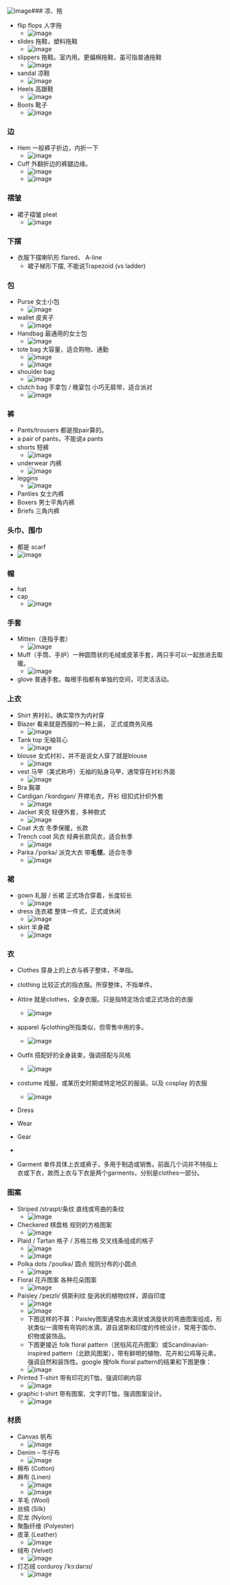 ![image](https://github.com/user-attachments/assets/95e342b2-44b3-4870-93a5-5d9338a5d35e)### 凉、拖
- flip flops 人字拖
  - ![image](https://github.com/user-attachments/assets/f9da4bd9-7157-4595-99bd-76ef4b8dba22)
- slides 拖鞋，塑料拖鞋
  - ![image](https://github.com/user-attachments/assets/56680c2d-4a63-4c68-921e-7b49369ba690)
- slippers 拖鞋。室内用。更偏棉拖鞋，虽可指普通拖鞋
  - ![image](https://github.com/user-attachments/assets/46d084cf-4943-4e30-8f45-7ac83e6a1175)
- sandal 凉鞋
  - ![image](https://github.com/user-attachments/assets/f44f09df-89f1-4ae8-9aca-2d1398e6375c)
- Heels 高跟鞋
  - ![image](https://github.com/user-attachments/assets/88b7c35f-4632-450e-88ea-77daf50aed0a)
- Boots 靴子
  - ![image](https://github.com/user-attachments/assets/f88119ac-c650-4caf-b68d-c515e8ebe633)

### 边
- Hem 一般裤子折边，内折一下
  - ![image](https://github.com/user-attachments/assets/d244de45-0533-43ca-9a70-b445c30720ed)
- Cuff 外翻折边的裤腿边缘。
  - ![image](https://github.com/user-attachments/assets/399885cf-2ba1-4e70-8b39-cb6f7fd8517f)
  - ![image](https://github.com/user-attachments/assets/706f6c83-d477-44c8-8ea4-08d49135a5f1)

### 褶皱
- 裙子褶皱 pleat
  - ![image](https://github.com/user-attachments/assets/24695def-a15a-4b8c-8102-63bc6fc26609)

### 下摆
- 衣服下摆喇叭形 flared、 A-line
  - 裙子梯形下摆, 不能说Trapezoid (vs ladder)

### 包
- Purse 女士小包
  - ![image](https://github.com/user-attachments/assets/84ce7185-84f5-44f0-9d59-2fb8d0fdfc1c)
- wallet 皮夹子
  - ![image](https://github.com/user-attachments/assets/d8f7b410-acb9-40f4-8cbb-88a453698618)
- Handbag 最通用的女士包
  - ![image](https://github.com/user-attachments/assets/d9320833-7baa-47ca-adb2-c72c9e64365e)
- tote bag 大容量，适合购物、通勤
  - ![image](https://github.com/user-attachments/assets/20e392b6-3e47-4ef1-a307-091bcfa4b6cd)
  - ![image](https://github.com/user-attachments/assets/eec2618b-b57e-4cfc-a06d-c8b19243c15d)
- shoulder bag
  - ![image](https://github.com/user-attachments/assets/30e8876b-d64f-42d9-8e71-a03d04ad319d)
- clutch bag 手拿包 / 晚宴包	小巧无肩带，适合派对
  - ![image](https://github.com/user-attachments/assets/74523fc4-1e38-44d8-80ea-6a11cf95851f)

### 裤
-  Pants/trousers 都是按pair算的。
  - a pair of pants，不能说a pants
- shorts 短裤
  - ![image](https://github.com/user-attachments/assets/07b9d9c0-a81b-4caa-9852-27994d95517a)
- underwear 内裤
  - ![image](https://github.com/user-attachments/assets/77bd6f13-450a-457a-b4fd-048df6207507)
- leggins
  - ![image](https://github.com/user-attachments/assets/32a1c58c-10be-4df1-9c78-25170c3f7566)
- Panties	女士内裤
- Boxers	男士平角内裤
- Briefs	三角内裤

### 头巾、围巾
-  都是 scarf
  - ![image](https://github.com/user-attachments/assets/2bfd3a10-fb93-4906-bba3-d1e1918cd7ba)

### 帽
- hat
- cap
  - ![image](https://github.com/user-attachments/assets/06857f85-7f03-41f0-96e2-14c38d1b92cb)

### 手套
- Mitten（连指手套）
  - ![image](https://github.com/user-attachments/assets/564ec090-0e7b-47a1-a9e9-11781611b210)
- Muff（手筒、手炉）一种圆筒状的毛绒或皮革手套，两只手可以一起放进去取暖。
  - ![image](https://github.com/user-attachments/assets/950f9db5-606d-4312-82ab-646e82dfc2e1)
- glove 普通手套。每根手指都有单独的空间，可灵活活动。

### 上衣
- Shirt 男衬衫。确实常作为内衬穿
- Blazer 看来就是西服的一种上装， 正式或商务风格
  - ![image](https://github.com/user-attachments/assets/8ca808a4-6483-4411-877f-1fb17241826b)
- Tank top 无袖背心
  - ![image](https://github.com/user-attachments/assets/39e841fc-993b-4754-95b3-ee860edb9d72)
- blouse 女式衬衫，并不是说女人穿了就是blouse
  - ![image](https://github.com/user-attachments/assets/ac27de35-f428-484d-b9fd-a6a942ee3eea)
- vest 马甲（美式称呼）无袖的贴身马甲，通常穿在衬衫外面
  - ![image](https://github.com/user-attachments/assets/020984d1-74ae-4d91-89e2-1586dc4e5236)
- Bra	胸罩
- Cardigan /ˈkɑrdɪɡən/ 开襟毛衣，开衫	纽扣式针织外套
  - ![image](https://github.com/user-attachments/assets/b654ef1d-3aa1-4914-941b-961e5147aeec)
- Jacket	夹克	轻便外套，多种款式
  - ![image](https://github.com/user-attachments/assets/d3595250-a4a9-46d9-9d2f-9af5518a79b7)
- Coat	大衣	冬季保暖，长款
- Trench coat	风衣	经典长款风衣，适合秋季
  - ![image](https://github.com/user-attachments/assets/887e35f2-5558-4631-96fa-8f0df5ab5984)
- Parka	/ˈpɑrkə/ 派克大衣	带**毛领**，适合冬季
  - ![image](https://github.com/user-attachments/assets/ef1ed917-86fb-47c4-848a-efe6e8c6d563)

### 裙
- gown 礼服 / 长裙	正式场合穿着，长度较长
  - ![image](https://github.com/user-attachments/assets/7e1fa377-3710-4cff-98e6-4edf345e535b)
- dress 连衣裙	整体一件式，正式或休闲
  - ![image](https://github.com/user-attachments/assets/659b7d12-fec0-4ec8-b05d-258392b6ac8f)
- skirt 半身裙
  - ![image](https://github.com/user-attachments/assets/187d23b0-8060-4675-a7ca-5f0bdbb06c14)

### 衣
- Clothes 穿身上的上衣与裤子整体，不单指。
- clothing 比较正式的指衣服。所穿整体，不指单件。
- Attire 就是clothes，全身衣服。只是指特定场合或正式场合的衣服
  - ![image](https://github.com/user-attachments/assets/38446e42-d1d1-4d3d-b73d-e929ba65645a)
- apparel 与clothing所指类似，但零售中用的多。
  - ![image](https://github.com/user-attachments/assets/57700e7a-e33c-4b37-95fd-021a6be6d552)
- Outfit 搭配好的全身装束，强调搭配与风格
  - ![image](https://github.com/user-attachments/assets/6f163c97-da8d-42eb-9416-fcebcea8eb14)
- costume 戏服，或某历史时期或特定地区的服装。以及 cosplay 的衣服
  - ![image](https://github.com/user-attachments/assets/7df9d105-173d-4eb2-8b38-e06c9fa2355b)
- Dress
- Wear
- Gear

-
- Garment 单件具体上衣或裤子，多用于制造或销售。前面几个词并不特指上衣或下衣，故而上衣与下衣是两个garments，分别是clothes一部分。

### 图案
- Striped /straɪpt/条纹	直线或弯曲的条纹
  - ![image](https://github.com/user-attachments/assets/f6177ce7-f4f8-4a44-9b74-236ed563f508)
- Checkered	棋盘格	规则的方格图案
  - ![image](https://github.com/user-attachments/assets/3d915790-a30e-4317-b737-1cdaada25b5d)
- Plaid / Tartan	格子 / 苏格兰格	交叉线条组成的格子
  - ![image](https://github.com/user-attachments/assets/e23a33fa-abcc-42e4-b062-19ca17b0be1b)
  - ![image](https://github.com/user-attachments/assets/be7f0a1e-aa53-4c67-bd7f-adfecd8b645a)
- Polka dots	/ˈpoʊlkə/ 圆点	规则分布的小圆点
  - ![image](https://github.com/user-attachments/assets/e426d49d-dcfc-492b-a013-469224fc4dcd)
- Floral	花卉图案	各种花朵图案
  - ![image](https://github.com/user-attachments/assets/8b3e3a2f-dff1-45ad-bc0f-ee714f040bf1)
- Paisley /ˈpeɪzli/	佩斯利纹	旋涡状的植物纹样，源自印度
  - ![image](https://github.com/user-attachments/assets/fdb8255d-6c5a-40e7-b132-0827ff8328f0)
  - ![image](https://github.com/user-attachments/assets/f46f8a1a-a664-4d03-8d45-91b99b3328a4)
  - 下图这样的不算：Paisley图案通常由水滴状或涡旋状的弯曲图案组成，形状类似一滴带有弯钩的水滴，源自波斯和印度的传统设计，常用于围巾、织物或装饰品。
  - 下图更接近 folk floral pattern（民俗风花卉图案）或Scandinavian-inspired pattern（北欧风图案），带有鲜明的植物、花卉和公鸡等元素，强调自然和装饰性。google 搜folk floral pattern的结果和下图更像：
  - ![image](https://github.com/user-attachments/assets/df5167ac-7e59-47c6-8dcb-5ffd68e22b72)
- Printed T-shirt 带有印花的T恤，强调印刷内容
  - ![image](https://github.com/user-attachments/assets/8991c72a-3e4e-451e-b470-924e7a723f64)
- graphic t-shirt 带有图案、文字的T恤，强调图案设计。
  - ![image](https://github.com/user-attachments/assets/266ba7f2-68eb-4644-ad2d-2d4c9163f9fb)

### 材质
- Canvas  帆布
  - ![image](https://github.com/user-attachments/assets/36ec7cdb-ed7d-465d-885b-c4ebbfa43247)
- Denim – 牛仔布
  - ![image](https://github.com/user-attachments/assets/326c4a2f-9bba-44fa-90a8-d3d063550420)
- 棉布 (Cotton) 
- 麻布 (Linen)
  - ![image](https://github.com/user-attachments/assets/b6c4d00b-f52d-4624-9da8-1c27cd8f3748)
  - ![image](https://github.com/user-attachments/assets/80886c12-4481-4935-a811-1169eb799be0)
- 羊毛  (Wool) 
- 丝绸 (Silk) 
- 尼龙 (Nylon) 
- 聚酯纤维 (Polyester) 
- 皮革 (Leather)
  - ![image](https://github.com/user-attachments/assets/1a2ab5b6-6563-41c7-9fda-899c6988bbd4)
- 绒布 (Velvet)
  - ![image](https://github.com/user-attachments/assets/0719cded-ffdc-4973-90e6-c8dae819b227)
- 灯芯绒  corduroy  /ˈkɔːdərɔɪ/
  - ![image](https://github.com/user-attachments/assets/b290c934-05a2-4439-a039-42d79bfb5752)

